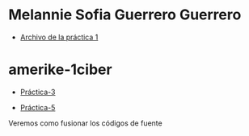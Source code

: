 # Melannie Sofia Guerrero Guerrero

- [Archivo de la práctica 1](practica-01.md) 

# amerike-1ciber

- [Práctica-3](https://github.com/s1ipm/Practica3.git) 


 - [Práctica-5](practica-05.md) 

 Veremos como fusionar los códigos de fuente